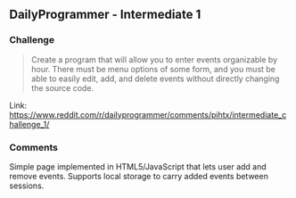 DailyProgrammer - Intermediate 1
--------------------------------

### Challenge

> Create a program that will allow you to enter events organizable by hour. There must be menu options of some form, and you must be able to easily edit, add, and delete events without directly changing the source code.

Link: https://www.reddit.com/r/dailyprogrammer/comments/pihtx/intermediate_challenge_1/

### Comments

Simple page implemented in HTML5/JavaScript that lets user add and remove events. Supports local storage to carry added events between sessions.

